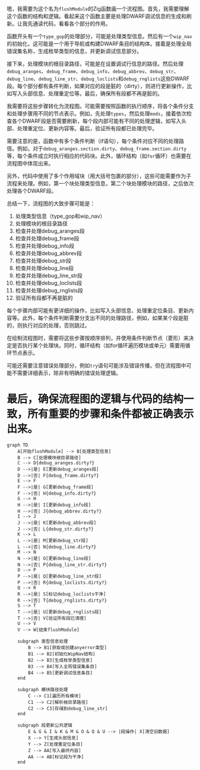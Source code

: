嗯，我需要为这个名为`flushModule`的Zig函数画一个流程图。首先，我需要理解这个函数的结构和逻辑。看起来这个函数主要是处理DWARF调试信息的生成和刷新。让我先通读代码，看看各个部分的作用。

函数开头有一个`type_gop`的处理部分，可能是处理类型信息。然后有一个`wip_nav`的初始化，这可能是一个用于导航或构建DWARF条目的结构体。接着是处理全局错误集名称，生成枚举类型的信息，并更新调试信息部分。

接下来，处理模块的根目录路径，可能是在设置调试行信息的路径。然后处理`debug_aranges`、`debug_frame`、`debug_info`、`debug_abbrev`、`debug_str`、`debug_line`、`debug_line_str`、`debug_loclists`和`debug_rnglists`这些DWARF段。每个部分都有条件判断，如果对应的段是脏的（dirty），则进行更新操作，比如写入头部信息、处理重定位等。最后，确保所有段都不再是脏的。

我需要将这些步骤转化为流程图。可能需要按照函数的执行顺序，将各个条件分支和处理步骤用不同的节点表示。例如，先处理`types`，然后处理`mods`，接着依次检查各个DWARF段是否需要刷新，每个段内部可能有不同的处理逻辑，如写入头部、处理重定位、更新内容等。最后，验证所有段都已处理完毕。

需要注意的是，函数中有多个条件判断（if语句），每个条件对应不同的处理路径。例如，对于`debug_aranges.section.dirty`、`debug_frame.section.dirty`等，每个条件成立时执行相应的代码块。此外，循环结构（如`for`循环）也需要在流程图中体现出来。

另外，代码中使用了多个作用域块（用大括号包裹的部分），这些可能需要作为子流程来处理。例如，第一个块处理类型信息，第二个块处理模块的路径，之后依次处理各个DWARF段。

总结一下，流程图的大致步骤可能是：

1. 处理类型信息（type_gop和wip_nav）
2. 处理模块的根目录路径
3. 检查并处理debug_aranges段
4. 检查并处理debug_frame段
5. 检查并处理debug_info段
6. 检查并处理debug_abbrev段
7. 检查并处理debug_str段
8. 检查并处理debug_line段
9. 检查并处理debug_line_str段
10. 检查并处理debug_loclists段
11. 检查并处理debug_rnglists段
12. 验证所有段都不再是脏的

每个步骤内部可能有更详细的操作，比如写入头部信息、处理重定位条目、更新内容等。此外，每个条件判断需要分支出不同的处理路径，例如，如果某个段是脏的，则执行对应的处理，否则跳过。

在绘制流程图时，需要将这些步骤按顺序排列，并使用条件判断节点（菱形）来决定是否执行某个处理块。同时，循环结构（如for循环遍历模块或单元）需要用循环节点表示。

可能还需要注意错误处理部分，例如`try`语句可能涉及错误传播，但在流程图中可能不需要详细表示，除非有明确的错误处理逻辑。

最后，确保流程图的逻辑与代码的结构一致，所有重要的步骤和条件都被正确表示出来。
================================================
```mermaid
graph TD
    A[开始flushModule] --> B[处理类型信息]
    B --> C[处理模块根目录路径]
    C --> D{debug_aranges.dirty?}
    D -->|是| E[更新debug_aranges段]
    D -->|否| F{debug_frame.dirty?}
    E --> F
    F -->|是| G[更新debug_frame段]
    F -->|否| H{debug_info.dirty?}
    G --> H
    H -->|是| I[更新debug_info段]
    H -->|否| J{debug_abbrev.dirty?}
    I --> J
    J -->|是| K[更新debug_abbrev段]
    J -->|否| L{debug_str.dirty?}
    K --> L
    L -->|是| M[更新debug_str段]
    L -->|否| N{debug_line.dirty?}
    M --> N
    N -->|是| O[更新debug_line段]
    N -->|否| P{debug_line_str.dirty?}
    O --> P
    P -->|是| Q[更新debug_line_str段]
    P -->|否| R{debug_loclists.dirty?}
    Q --> R
    R -->|是| S[标记debug_loclists干净]
    R -->|否| T{debug_rnglists.dirty?}
    S --> T
    T -->|是| U[更新debug_rnglists段]
    T -->|否| V[验证所有段已清理]
    U --> V
    V --> W[结束flushModule]

    subgraph 类型信息处理
        B --> B1[获取或创建anyerror类型]
        B1 --> B2[初始化WipNav结构]
        B2 --> B3[生成枚举类型信息]
        B3 --> B4[写入全局错误集条目]
        B4 --> B5[更新调试信息条目]
    end

    subgraph 模块路径处理
        C --> C1[遍历所有模块]
        C1 --> C2[解析根目录路径]
        C2 --> C3[存储到debug_line_str]
    end

    subgraph 段更新公共逻辑
        E & G & I & K & M & O & Q & U --> |段操作| X[清空旧数据]
        X --> Y[生成头部信息]
        Y --> Z[处理重定位条目]
        Z --> AA[写入最终内容]
        AA --> AB[标记段为干净]
    end
```